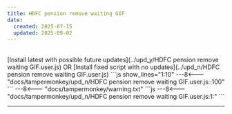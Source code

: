 ```yaml
---
title: HDFC pension remove waiting GIF
date:
  created: 2025-07-15
  updated: 2025-09-02
---
```


<br>
<!-- GENERATED FILE -->
[Install latest with possible future updates](../upd_y/HDFC pension remove waiting GIF.user.js)
OR
[Install fixed script with no updates](../upd_n/HDFC pension remove waiting GIF.user.js)
```js show_lines="1:10"
---8<--- "docs/tampermonkey/upd_n/HDFC pension remove waiting GIF.user.js::100"
```
<!-- more -->
---8<--- "docs/tampermonkey/warning.txt"
```js
---8<--- "docs/tampermonkey/upd_n/HDFC pension remove waiting GIF.user.js:1:"
```

------------
